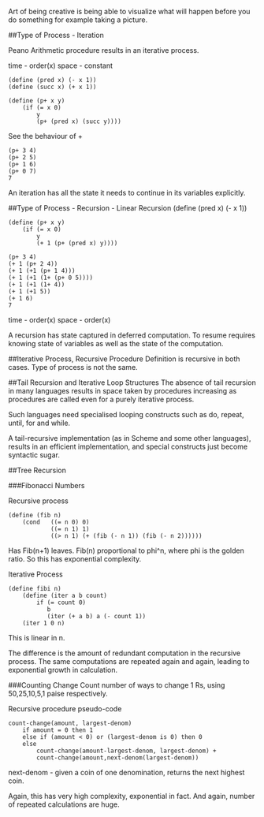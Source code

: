 Art of being creative is being able to visualize what will happen before you do something for example taking a picture.

##Type of Process - Iteration

Peano Arithmetic procedure results in an iterative process.

time - order(x)
space - constant

    (define (pred x) (- x 1))
    (define (succ x) (+ x 1))

    (define (p+ x y)
        (if (= x 0)
            y
            (p+ (pred x) (succ y))))

See the behaviour of +

    (p+ 3 4)
    (p+ 2 5)
    (p+ 1 6)
    (p+ 0 7)
    7

An iteration has all the state it needs to continue in its variables explicitly.

##Type of Process - Recursion - Linear Recursion
    (define (pred x) (- x 1))

    (define (p+ x y)
        (if (= x 0)
            y
            (+ 1 (p+ (pred x) y))))

    (p+ 3 4)
    (+ 1 (p+ 2 4))
    (+ 1 (+1 (p+ 1 4)))
    (+ 1 (+1 (1+ (p+ 0 5))))
    (+ 1 (+1 (1+ 4))
    (+ 1 (+1 5))
    (+ 1 6)
    7

time - order(x)
space - order(x)

A recursion has state captured in deferred computation. To resume requires knowing state of variables as well as the state of the computation.

##Iterative Process, Recursive Procedure
Definition is recursive in both cases.
Type of process is not the same.

##Tail Recursion and Iterative Loop Structures
The absence of tail recursion in many languages results in space taken by procedures increasing as procedures are called even for a purely iterative process. 

Such languages need specialised looping constructs such as do, repeat, until, for and while. 

A tail-recursive implementation (as in Scheme and some other languages), results in an efficient implementation, and special constructs just become syntactic sugar.

##Tree Recursion

###Fibonacci Numbers

Recursive process

    (define (fib n)
        (cond   ((= n 0) 0)
                ((= n 1) 1)
                ((> n 1) (+ (fib (- n 1)) (fib (- n 2))))))

Has Fib(n+1) leaves. Fib(n) proportional to phi^n, where phi is the golden ratio. So this has exponential complexity.

Iterative Process

    (define fibi n)
        (define (iter a b count)
            if (= count 0)
               b
               (iter (+ a b) a (- count 1))
        (iter 1 0 n)

This is linear in n.

The difference is the amount of redundant computation in the recursive process. The same computations are repeated again and again, leading to exponential growth in calculation.

###Counting Change
Count number of ways to change 1 Rs, using 50,25,10,5,1 paise respectively.

Recursive procedure pseudo-code

    count-change(amount, largest-denom)
        if amount = 0 then 1
        else if (amount < 0) or (largest-denom is 0) then 0
        else 
            count-change(amount-largest-denom, largest-denom) +
            count-change(amount,next-denom(largest-denom))

next-denom - given a coin of one denomination, returns the next highest coin.

Again, this has very high complexity, exponential in fact. And again, number of repeated calculations are huge.





